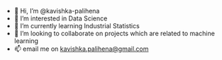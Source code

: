 - 👋 Hi, I’m @kavishka-palihena
- 👀 I’m interested in Data Science 
- 🌱 I’m currently learning Industrial Statistics 
- 💞️ I’m looking to collaborate on projects which are related to machine learning
- 📫 email me on kavishka.palihena@gmail.com

<!---
kavishka-palihena/kavishka-palihena is a ✨ special ✨ repository because its `README.md` (this file) appears on your GitHub profile.
You can click the Preview link to take a look at your changes.
--->
